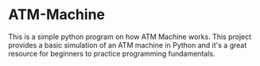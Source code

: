 # ATM-Machine
This is a simple python program on how ATM Machine works. This project provides a basic simulation of an ATM machine in Python and it's a great resource for beginners to practice programming fundamentals.
